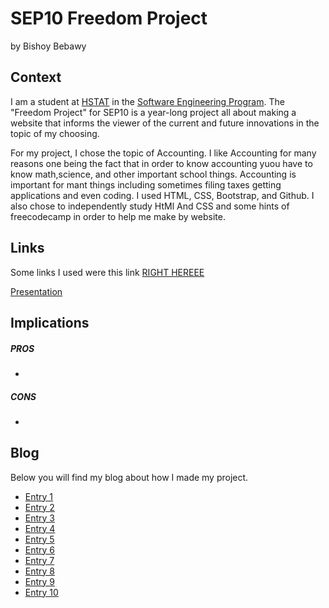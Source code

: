 # SEP10 Freedom Project
by Bishoy Bebawy

## Context
I am a student at [HSTAT](https://www.hstat.org/) in the [Software Engineering Program](https://hstatsep.github.io/). The "Freedom Project" for SEP10 is a year-long project all about making a website that informs the viewer of the current and future innovations in the topic of my choosing.

For my project, I chose the topic of Accounting. I like Accounting for many reasons one being the fact that in order to know accounting yuou have to know math,science, and other important school things. Accounting is important for mant things including sometimes filing taxes getting applications and even coding.
I used HTML, CSS, Bootstrap, and Github. I also chose to independently study HtMl And CSS and some hints of freecodecamp in order to help me make by website.

## Links
Some links I used were this link [RIGHT HEREEE](https://online.champlain.edu/blog/day-in-the-life-of-an-accountant) 
 
[Presentation]()

## Implications
##### PROS
* 
##### CONS
* 


## Blog
Below you will find my blog about how I made my project.

* [Entry 1](blog/entry01.md)
* [Entry 2](blog/entry02.md)
* [Entry 3](blog/entry03.md)
* [Entry 4](blog/entry04.md)
* [Entry 5](blog/entry05.md)
* [Entry 6](blog/entry06.md)
* [Entry 7](blog/entry07.md)
* [Entry 8](blog/entry08.md)
* [Entry 9](blog/entry09.md)
* [Entry 10](blog/entry10.md)
